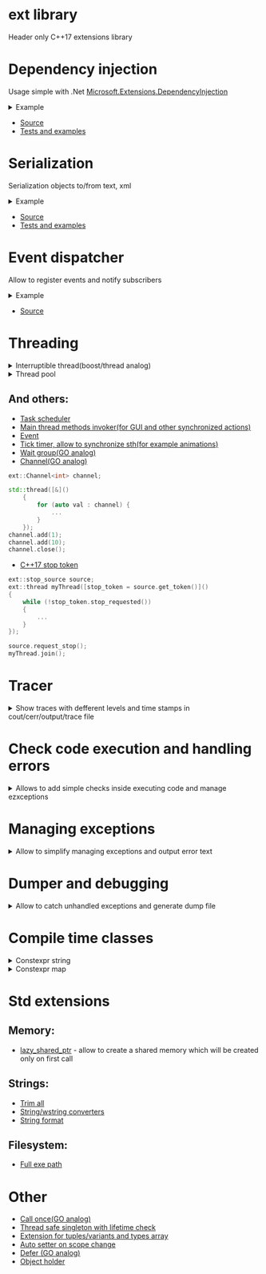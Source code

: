 # ext library
Header only C++17 extensions library

# Dependency injection
Usage simple with .Net [Microsoft.Extensions.DependencyInjection](https://www.nuget.org/packages/Microsoft.Extensions.DependencyInjection/)
<details><summary>Example</summary>

```c++

#include <ext/core/dependency_injection.h>


struct InterfaceExample
{
    virtual ~InterfaceExample() = default;
};

struct InterfaceImplementationExample : InterfaceExample
{};

struct CreatedObjectExample : ext::ServiceProviderHolder
{
    explicit CreatedObjectExample(std::shared_ptr<InterfaceExample> interfaceShared, std::lazy_interface<InterfaceExample> interfaceLazy, ext::ServiceProvider::Ptr&& serviceProvider)
        : ServiceProviderHolder(std::move(serviceProvider))
        , m_interfaceShared(std::move(interfaceShared))
        , m_interfaceLazyOne(std::move(interfaceLazy))
        , m_interfaceLazyTwo(ServiceProviderHolder::m_serviceProvider)
    {}

    std::shared_ptr<IRandomInterface> GetRandomInterface() const
    {
        return ServiceProviderHolder::GetInterface<IRandomInterface>();
    }

    std::shared_ptr<IRandomInterface> GetRandomInterfaceOption2() const
    {
        return ext::GetInterface<IRandomInterface>(ServiceProviderHolder::m_serviceProvider);
    }

    std::shared_ptr<InterfaceExample> m_interfaceShared;
    ext::lazy_interface<InterfaceExample> m_interfaceLazyOne;
    ext::lazy_interface<InterfaceExample> m_interfaceLazyTwo;
};

ext::ServiceCollection& serviceCollection = ext::get_singleton<ext::ServiceCollection>();
serviceCollection.RegisterScoped<InterfaceImplementationExample, InterfaceExample>();

const std::shared_ptr<CreatedObjectExample> object = ext::CreateObject<CreatedObjectExample>(serviceCollection.BuildServiceProvider());

```

</details>

- [Source](https://github.com/Pennywise007/ext/blob/main/include/ext/core/dependency_injection.h)
- [Tests and examples](https://github.com/Pennywise007/ext/blob/main/test/core/dependency_injection_test.cpp)

# Serialization
Serialization objects to/from text, xml
<details><summary>Example</summary>

```c++

#include <ext/serialization/iserializable.h>

using namespace ext::serializable;
using namespace ext::serializer;

struct Settings
{
    struct User
    {
        REGISTER_SERIALIZABLE_OBJECT();

        DECLARE_SERIALIZABLE_FIELD(std::int64_t, id);
        DECLARE_SERIALIZABLE_FIELD(std::string, firstName);
        DECLARE_SERIALIZABLE_FIELD(std::string, userName);
    };
    
    REGISTER_SERIALIZABLE_OBJECT_N("My settings");
    DECLARE_SERIALIZABLE_FIELD(std::wstring, token);
    DECLARE_SERIALIZABLE_FIELD(std::wstring, password);
    DECLARE_SERIALIZABLE_FIELD(std::list<User>, registeredUsers);

	Settings(){
        std::wstring text;
		if (!DeserializeObject(Factory::TextDeserializer(text), *this))
			...
	}
	~Settings() {
        std::wstring text;
		if (!SerializeObject(Factory::TextSerializer(text), *this))
			...
	}
};

```
</details>

- [Source](https://github.com/Pennywise007/ext/tree/main/include/ext/serialization)
- [Tests and examples](https://github.com/Pennywise007/ext/blob/main/test/serialization/serialization_test.cpp)

# Event dispatcher
Allow to register events and notify subscribers
<details><summary>Example</summary>

```c++
#include <ext/core/dispatcher.h>

// Example of event interface
struct IEvent : ext::events::IBaseEvent
{
	virtual void Event(int val) = 0;
};

// Example of sending an event:
ext::send_event(&IEvent::Event, 10);

// Example of recipient:
struct Recipient : ext::events::ScopeSubscription<IEvent>
{
	void Event(int val) override { std::cout << "Event"; }
}
```

</details>

- [Source](https://github.com/Pennywise007/ext/blob/main/include/ext/core/dispatcher.h)

# Threading
<details><summary>Interruptible thread(boost/thread analog)</summary>

```c++
#include <ext/thread/thread.h>

ext::thread myThread(thread_function, []()
{
	while (!ext::this_thread::interruption_requested())
	{
		try
		{
			...
		}
		catch (const ext::thread::thread_interrupted&)
		{
			break;
		}
	}
});

myThread.interrupt();
EXPECT_TRUE(myThread.interrupted());
```

- [Source](https://github.com/Pennywise007/ext/blob/main/include/ext/thread/thread.h)
- [Tests](https://github.com/Pennywise007/ext/blob/main/test/thread/thread_test.cpp)

</details>

<details><summary>Thread pool</summary>

```c++
#include <ext/thread/thread_pool.h>

std::set<ext::task::TaskId, ext::task::TaskIdComparer> taskList;
ext::thread_pool threadPool([&taskList, &listMutex](const ext::task::TaskId& taskId)
{
	taskList.erase(taskId);
});

const auto maxThreads = std::thread::hardware_concurrency();
for (auto i = maxThreads; i != 0; --i)
{
	taskList.emplace(threadPool.add_task([]()
	{
		...
	}));
}
threadPool.wait_for_tasks();
```

- [Source](https://github.com/Pennywise007/ext/blob/main/include/ext/thread/thread_pool.h)
- [Tests](https://github.com/Pennywise007/ext/blob/main/test/thread/thread_pool_test.cppp)

</details>


## And others:

- [Task scheduler](https://github.com/Pennywise007/ext/blob/main/include/ext/thread/scheduler.h)
- [Main thread methods invoker(for GUI and other synchronized actions)](https://github.com/Pennywise007/ext/blob/main/include/ext/thread/invoker.h)
- [Event](https://github.com/Pennywise007/ext/blob/main/include/ext/thread/event.h)
- [Tick timer, allow to synchronize sth(for example animations)](https://github.com/Pennywise007/ext/blob/main/include/ext/thread/tick.h)
- [Wait group(GO analog)](https://github.com/Pennywise007/ext/blob/main/include/ext/thread/wait_group.h)
- [Channel(GO analog)](https://github.com/Pennywise007/ext/blob/main/include/ext/thread/channel.h)

```c++
ext::Channel<int> channel;

std::thread([&]()
    {
        for (auto val : channel) {
            ...
        }
    });
channel.add(1);
channel.add(10);
channel.close();
```
- [C++17 stop token](https://github.com/Pennywise007/ext/blob/main/include/ext/utils/stop_token_details.h)
```c++
ext::stop_source source;
ext::thread myThread([stop_token = source.get_token()]()
{
    while (!stop_token.stop_requested())
    {
        ...
    }
});

source.request_stop();
myThread.join();
```
# Tracer
<details><summary>Show traces with defferent levels and time stamps in cout/cerr/output/trace file</summary>

```c++
#include <ext/core/tracer.h>
ext::get_tracer().Enable();
```

Simple macroses:
Default information trace

`	EXT_TRACE() << "My trace";`

Debug information only for Debug build

`	EXT_TRACE_DBG() << EXT_TRACE_FUNCTION "called";`
	
Error trace to cerr, mostly used in EXT_CHECK/EXT_EXPECT

`	EXT_TRACE_ERR() << EXT_TRACE_FUNCTION "called";`
	
Can be called for scope call function check. Trace start and end scope with the given text

`	EXT_TRACE_SCOPE() << EXT_TRACE_FUNCTION << "Main function called with " << args;`

- [Source](https://github.com/Pennywise007/ext/blob/main/include/ext/core/tracer.h)

</details>

# Check code execution and handling errors
<details><summary>Allows to add simple checks inside executing code and manage ezxceptions</summary>

```c++
#include <ext/core/check.h>
```
**EXT_CHECK** - throws exception if expression is false

**EXT_CHECK**(bool_expression) << "Text";
```c++
if (!bool_expression)
	throw ::ext::check::CheckFailedException(EXT_SRC_LOCATION, #bool_expression "Text"));
```

**EXT_EXPECT** - if expression is false:
- Only on first failure: debug break if debugger presents, create dump otherwise
- throws exception

**EXT_EXPECT**(bool_expression) << "Text";
```c++
if (!bool_expression)
{
	if (IsDebuggerPresent())                                            
		DebugBreak();                                                   
	else                                                                
		EXT_DUMP_CREATE();
	throw ::ext::check::CheckFailedException(EXT_SRC_LOCATION, #bool_expression "Text"));
}
```

**EXT_ASSERT / EXT_REQUIRE** - if expression is false in debug mode. Only on first failure: debug break if debugger presents, create dump otherwise

**EXT_ASSERT**(bool_expression) << "Text";

```c++
#ifdef _DEBUG
if (!bool_expression)
{
	if (IsDebuggerPresent())                                            
		DebugBreak();                                                   
	else                                                                
		EXT_DUMP_CREATE();
}
#endif
```

- [Source](https://github.com/Pennywise007/ext/blob/main/include/ext/core/check.h)

</details>

# Managing exceptions
<details><summary>Allow to simplify managing exceptions and output error text</summary>

```c++
#include <ext/error/exception.h>

try
{ 
	EXT_EXPECT(is_ok()) << "Something wrong!";
}
catch (...)
{	
	try
	{
		std::throw_with_nested(ext::exception(EXT_SRC_LOCATION, "Job failed")); 
	}
	catch (...)
	{
		::MessageBox(NULL, ext::ManageExceptionText("Big bang"));
	}
}
```

- [Source](https://github.com/Pennywise007/ext/blob/main/include/ext/error/exception.h)

</details>

# Dumper and debugging

<details><summary>Allow to catch unhandled exceptions and generate dump file</summary>

Declare unhandled exceptions handler(called automatic on calling ext::dump::create_dump())
```c++
#include <ext/error/dump_writer.h>

void main()
{
	EXT_DUMP_DECLARE_HANDLER();
	...
}
```
	
If you need to catch error inside you code you add check:
```c++
EXT_DUMP_IF(is_something_wrong());
``` 
In this case if debugger presents - it will be stopped here, otherwise generate dump file and **continue** execution, @see DEBUG_BREAK_OR_CREATE_DUMP.
Dump generation and debug break in case with EXT_DUMP_IF generates only once to avoid spam.

- [Source](https://github.com/Pennywise007/ext/blob/main/include/ext/error/dump_writer.h)

</details>

# Compile time classes
<details><summary>Constexpr string</summary>

Allows to combine and check text in compile time.
```c++
#include <ext/constexpr/string.h>

constexpr ext::constexpr_string textFirst = "test";
constexpr ext::constexpr_string textSecond = "second";

constexpr auto TextCombination = textFirst + "_" + textSecond;
static_assert(TextCombination == "test_second");
```

In C++20 can be used to store text as a template argument:
```c++
    template <ext::constexpr_string name__>
    struct Object {
        constexpr std::string_view Name() const {
            return name__.str();
        }
        ...
    };

    Object<"object_name"> object;
    static_assert(object.Name() == std::string_view("object_name"));
```

[Source](https://github.com/Pennywise007/ext/blob/main/include/ext/constexpr/string.h)
</details>

<details><summary>Constexpr map</summary>

Compile time extension for strings, allow to combine and check text in compile time.
```c++
#include <ext/constexpr/map.h>

constexpr ext::constexpr_map my_map = {{std::pair{11, 10}, {std::pair{22, 33}}}};
static_assert(my_map.size() == 2);

static_assert(10 == my_map.get_value(11));
static_assert(33 == my_map.get_value(22));
```

[Source](https://github.com/Pennywise007/ext/blob/main/include/ext/constexpr/map.h)
</details>

# Std extensions
## Memory:
- [lazy_shared_ptr](https://github.com/Pennywise007/ext/blob/main/include/ext/std/memory.h#L56C8-L56C23) - allow to create a shared memory which will be created only on first call

## Strings:
- [Trim all](https://github.com/Pennywise007/ext/blob/main/include/ext/std/string.h#L19)
- [String/wstring converters](https://github.com/Pennywise007/ext/blob/main/include/ext/std/string.h#L36)
- [String format](https://github.com/Pennywise007/ext/blob/main/include/ext/std/string.h#L116C27-L116C41)

## Filesystem:
- [Full exe path](https://github.com/Pennywise007/ext/blob/main/include/ext/std/filesystem.h#L17C44-L17C61)

# Other
- [Call once(GO analog)](https://github.com/Pennywise007/ext/blob/main/include/ext/utils/call_once.h#L23)
- [Thread safe singleton with lifetime check](https://github.com/Pennywise007/ext/blob/main/include/ext/core/singleton.h)
- [Extension for tuples/variants and types array](https://github.com/Pennywise007/ext/blob/main/include/ext/core/mpl.h)
- [Auto setter on scope change](https://github.com/Pennywise007/ext/blob/main/include/ext/scope/auto_setter.h)
- [Defer (GO analog)](https://github.com/Pennywise007/ext/blob/main/include/ext/scope/defer.h)
- [Object holder](https://github.com/Pennywise007/ext/blob/main/include/ext/scope/on_exit.h#L70)